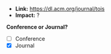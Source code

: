 - **Link:** https://dl.acm.org/journal/tois
- **Impact:** ?

**Conference or Journal?**
- [ ] Conference
- [x] Journal